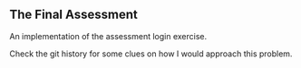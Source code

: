 ## The Final Assessment

An implementation of the assessment login exercise.

Check the git history for some clues on how I would approach this problem.
